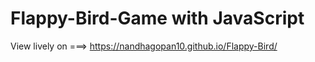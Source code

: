 # Flappy-Bird-Game with JavaScript

View lively on ===>   https://nandhagopan10.github.io/Flappy-Bird/
